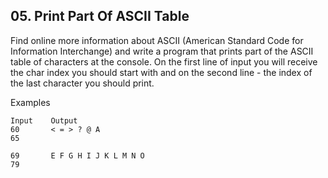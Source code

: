 ## 05. Print Part Of ASCII Table

Find online more information about ASCII (American Standard Code for Information Interchange) and write a program that prints part of the ASCII table of characters at the console.  On the first line of input you will receive the char index you should start with and on the second line - the index of the last character you should print.

Examples

```
Input	 Output
60       < = > ? @ A
65	

69       E F G H I J K L M N O
79	
```
